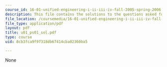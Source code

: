 ```yaml
---
course_id: 16-01-unified-engineering-i-ii-iii-iv-fall-2005-spring-2006
description: This file contains the solutions to the questions asked for range equation.
file_location: /coursemedia/16-01-unified-engineering-i-ii-iii-iv-fall-2005-spring-2006/8cb3fca9f97318db67414cba02360ba5_u01_ps01_sol.pdf
file_type: application/pdf
layout: pdf
title: u01_ps01_sol.pdf
type: course
uid: 8cb3fca9f97318db67414cba02360ba5

---
```

None